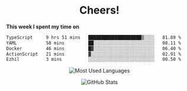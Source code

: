 <h1 align="center">Cheers!</h1>

**This week I spent my time on**
<!--START_SECTION:waka-->

```txt
TypeScript     9 hrs 51 mins   ████████████████████▒░░░░   81.89 %
YAML           58 mins         ██░░░░░░░░░░░░░░░░░░░░░░░   08.11 %
Docker         46 mins         █▓░░░░░░░░░░░░░░░░░░░░░░░   06.40 %
ActionScript   21 mins         ▓░░░░░░░░░░░░░░░░░░░░░░░░   02.91 %
Ezhil          3 mins          ░░░░░░░░░░░░░░░░░░░░░░░░░   00.50 %
```

<!--END_SECTION:waka-->

<p align="center"><img src="https://github-readme-stats.vercel.app/api/top-langs/?username=thnkrn&layout=compact&hide=html&theme=tokyonight" alt="Most Used Languages" /></p>

<p align="center"><img src="https://github-readme-stats.vercel.app/api?username=thnkrn&show_icons=true&count_private=true&theme=tokyonight&show=reviews&hide_rank=false&rank_icon=github" alt="GitHub Stats" /></p>

<!-- <p align="center"><a href="https://wakatime.com"><img src="https://wakatime.com/share/@thnkrn/40092326-d1bd-471b-89da-9a7c63939402.png" /></p>
 -->

